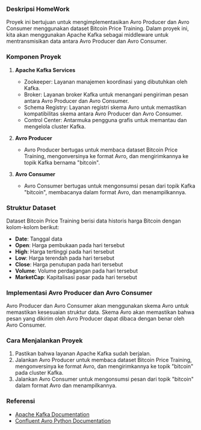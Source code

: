 ### Deskripsi HomeWork

Proyek ini bertujuan untuk mengimplementasikan Avro Producer dan Avro Consumer menggunakan dataset Bitcoin Price Training. Dalam proyek ini, kita akan menggunakan Apache Kafka sebagai middleware untuk mentransmisikan data antara Avro Producer dan Avro Consumer.

### Komponen Proyek

1. **Apache Kafka Services**
   - Zookeeper: Layanan manajemen koordinasi yang dibutuhkan oleh Kafka.
   - Broker: Layanan broker Kafka untuk menangani pengiriman pesan antara Avro Producer dan Avro Consumer.
   - Schema Registry: Layanan registri skema Avro untuk memastikan kompatibilitas skema antara Avro Producer dan Avro Consumer.
   - Control Center: Antarmuka pengguna grafis untuk memantau dan mengelola cluster Kafka.

2. **Avro Producer**
   - Avro Producer bertugas untuk membaca dataset Bitcoin Price Training, mengonversinya ke format Avro, dan mengirimkannya ke topik Kafka bernama "bitcoin".

3. **Avro Consumer**
   - Avro Consumer bertugas untuk mengonsumsi pesan dari topik Kafka "bitcoin", membacanya dalam format Avro, dan menampilkannya.

### Struktur Dataset

Dataset Bitcoin Price Training berisi data historis harga Bitcoin dengan kolom-kolom berikut:
- **Date**: Tanggal data
- **Open**: Harga pembukaan pada hari tersebut
- **High**: Harga tertinggi pada hari tersebut
- **Low**: Harga terendah pada hari tersebut
- **Close**: Harga penutupan pada hari tersebut
- **Volume**: Volume perdagangan pada hari tersebut
- **MarketCap**: Kapitalisasi pasar pada hari tersebut

### Implementasi Avro Producer dan Avro Consumer

Avro Producer dan Avro Consumer akan menggunakan skema Avro untuk memastikan kesesuaian struktur data. Skema Avro akan memastikan bahwa pesan yang dikirim oleh Avro Producer dapat dibaca dengan benar oleh Avro Consumer.

### Cara Menjalankan Proyek

1. Pastikan bahwa layanan Apache Kafka sudah berjalan.
2. Jalankan Avro Producer untuk membaca dataset Bitcoin Price Training, mengonversinya ke format Avro, dan mengirimkannya ke topik "bitcoin" pada cluster Kafka.
3. Jalankan Avro Consumer untuk mengonsumsi pesan dari topik "bitcoin" dalam format Avro dan menampilkannya.

### Referensi

- [Apache Kafka Documentation](https://kafka.apache.org/documentation/)
- [Confluent Avro Python Documentation](https://docs.confluent.io/5.0.0/clients/confluent-kafka-python/index.html#avro-producer)
